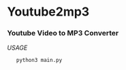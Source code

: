 # Youtube2mp3

### Youtube Video to MP3 Converter

*USAGE*

```pip3 install youtube-dl
   python3 main.py
```